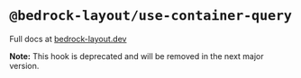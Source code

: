 # `@bedrock-layout/use-container-query`

Full docs at [bedrock-layout.dev](https://bedrock-layout.dev/)

**Note:** This hook is deprecated and will be removed in the next major version.
